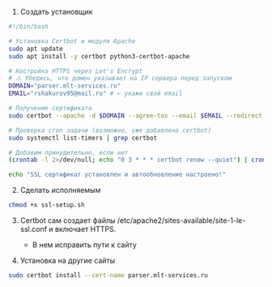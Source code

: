1. Создать установщик

```bash
#!/bin/bash

# Установка Certbot и модуля Apache
sudo apt update
sudo apt install -y certbot python3-certbot-apache

# Настройка HTTPS через Let's Encrypt
# ⚠️ Убедись, что домен указывает на IP сервера перед запуском
DOMAIN="parser.mlt-services.ru"
EMAIL="rshakurov95@mail.ru" # ← укажи свой email

# Получение сертификата
sudo certbot --apache -d $DOMAIN --agree-tos --email $EMAIL --redirect --non-interactive

# Проверка cron задачи (возможно, уже добавлена certbot)
sudo systemctl list-timers | grep certbot

# Добавим принудительно, если нет
(crontab -l 2>/dev/null; echo "0 3 * * * certbot renew --quiet") | crontab -

echo "SSL сертификат установлен и автообновление настроено!"
```

2. Сделать исполняемым

```bash
chmod +x ssl-setup.sh
```

3. Certbot сам создает файлы /etc/apache2/sites-available/site-1-le-ssl.conf и включает HTTPS.

   - В нем исправить пути к сайту

4. Установка на другие сайты

```bash
sudo certbot install --cert-name parser.mlt-services.ru
```
